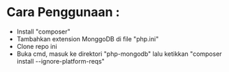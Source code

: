 # Cara Penggunaan : #
* Install "composer"
* Tambahkan extension MonggoDB di file "php.ini"
* Clone repo ini
* Buka cmd, masuk ke direktori "php-mongodb" lalu ketikkan "composer install --ignore-platform-reqs"